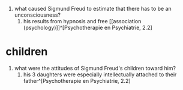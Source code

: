 1. what caused Sigmund Freud to estimate that there has to be an unconsciousness?
	1. his results from hypnosis and free [[association (psychology)]]^[Psychotherapie en Psychiatrie, 2.2]


# children
1. what were the attitudes of Sigmund Freud's children toward him?
	1. his 3 daughters were especially intellectually attached to their father^[Psychotherapie en Psychiatrie, 2.2]